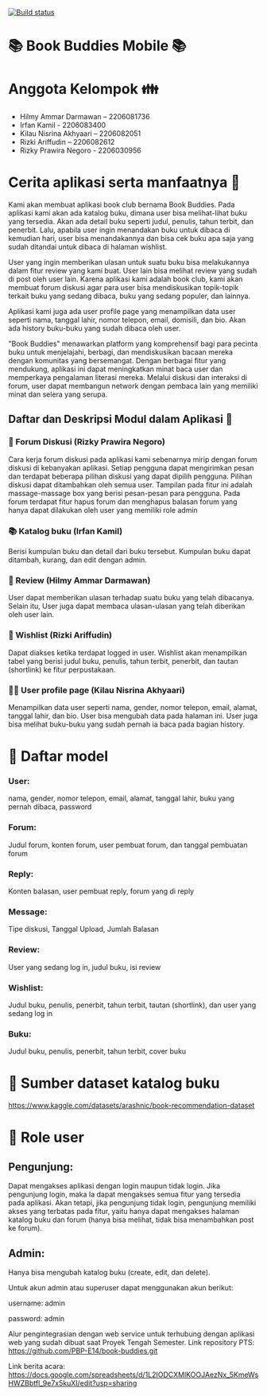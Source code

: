 [![Build status](https://build.appcenter.ms/v0.1/apps/2fa259d2-69aa-4089-9e8b-361ef13161e8/branches/main/badge)](https://appcenter.ms)

# 📚 Book Buddies Mobile 📚

# Anggota Kelompok :family:
- Hilmy Ammar Darmawan – 2206081736 
- Irfan Kamil - 2206083400 
- Kilau Nisrina Akhyaari – 2206082051 
- Rizki Ariffudin – 2206082612 
- Rizky Prawira Negoro - 2206030956 

# Cerita aplikasi serta manfaatnya :newspaper:
Kami akan membuat aplikasi book club bernama Book Buddies. Pada aplikasi kami akan ada katalog buku, dimana user bisa melihat-lihat buku yang tersedia. Akan ada detail buku seperti judul, penulis, tahun terbit, dan penerbit. Lalu, apabila user ingin menandakan buku untuk dibaca di kemudian hari, user bisa menandakannya dan bisa cek buku apa saja yang sudah ditandai untuk dibaca di halaman wishlist.  

User yang ingin memberikan ulasan untuk suatu buku bisa melakukannya dalam fitur review yang kami buat. User lain bisa melihat review yang sudah di post oleh user lain. Karena aplikasi kami adalah book club, kami akan membuat forum diskusi agar para user bisa mendiskusikan topik-topik terkait buku yang sedang dibaca, buku yang sedang populer, dan lainnya.  

Aplikasi kami juga ada user profile page yang menampilkan data user seperti nama, tanggal lahir, nomor telepon, email, domisili, dan bio. Akan ada history buku-buku yang sudah dibaca oleh user. 

"Book Buddies" menawarkan platform yang komprehensif bagi para pecinta buku untuk menjelajahi, berbagi, dan mendiskusikan bacaan mereka dengan komunitas yang bersemangat. Dengan berbagai fitur yang mendukung, aplikasi ini dapat meningkatkan minat baca user dan memperkaya pengalaman literasi mereka. Melalui diskusi dan interaksi di forum, user dapat membangun network dengan pembaca lain yang memiliki minat dan selera yang serupa.

## Daftar dan Deskripsi Modul dalam Aplikasi :calling:

### 💬 Forum Diskusi (Rizky Prawira Negoro)
Cara kerja forum diskusi pada aplikasi kami sebenarnya mirip dengan forum diskusi di kebanyakan aplikasi. Setiap pengguna dapat mengirimkan pesan dan terdapat beberapa pilihan diskusi yang dapat dipilih pengguna. Pilihan diskusi dapat ditambahkan oleh semua user. Tampilan pada fitur ini adalah massage-massage box yang berisi pesan-pesan para pengguna. Pada forum terdapat fitur hapus forum dan menghapus balasan forum yang hanya dapat dilakukan oleh user yang memiliki role admin

### :books: Katalog buku (Irfan Kamil)
Berisi kumpulan buku dan detail dari buku tersebut. Kumpulan buku dapat ditambah, kurang, dan edit dengan admin.

### 🧾 Review (Hilmy Ammar Darmawan)
User dapat memberikan ulasan terhadap suatu buku yang telah dibacanya. Selain itu, User juga dapat membaca ulasan-ulasan yang telah diberikan oleh user lain.

### 🔖 Wishlist (Rizki Ariffudin)
Dapat diakses ketika terdapat logged in user. Wishlist akan menampilkan tabel yang berisi judul buku, penulis, tahun terbit, penerbit, dan tautan (shortlink) ke fitur perpustakaan.

### :man_office_worker: User profile page (Kilau Nisrina Akhyaari)
Menampilkan data user seperti nama, gender, nomor telepon, email, alamat, tanggal lahir, dan bio. User bisa mengubah data pada halaman ini. User juga bisa melihat buku-buku yang sudah pernah ia baca pada bagian history.

# :briefcase: Daftar model
### User: 
nama, gender, nomor telepon, email, alamat, tanggal lahir, buku yang pernah dibaca, password
### Forum:
Judul forum, konten forum, user pembuat forum, dan tanggal pembuatan forum
### Reply:
Konten balasan, user pembuat reply, forum yang di reply
### Message: 
Tipe diskusi, Tanggal Upload, Jumlah Balasan
### Review: 
User yang sedang log in, judul buku, isi review
### Wishlist: 
Judul buku, penulis, penerbit, tahun terbit, tautan (shortlink), dan user yang sedang log in
### Buku: 
Judul buku, penulis, penerbit, tahun terbit, cover buku

# :green_book: Sumber dataset katalog buku
https://www.kaggle.com/datasets/arashnic/book-recommendation-dataset 

# :customs: Role user
## Pengunjung: 
Dapat mengakses aplikasi dengan login maupun tidak login. Jika pengunjung login, maka Ia dapat mengakses semua fitur yang tersedia pada aplikasi. Akan tetapi, jika pengunjung tidak login, pengunjung memiliki akses yang terbatas pada fitur, yaitu hanya dapat mengakses halaman katalog buku dan forum (hanya bisa melihat, tidak bisa menambahkan post ke forum).
## Admin: 
Hanya bisa mengubah katalog buku (create, edit, dan delete).

Untuk akun admin atau superuser dapat menggunakan akun berikut:

username: admin

password: admin

Alur pengintegrasian dengan web service untuk terhubung dengan aplikasi web yang sudah dibuat saat Proyek Tengah Semester.
Link repository PTS: https://github.com/PBP-E14/book-buddies.git

Link berita acara: https://docs.google.com/spreadsheets/d/1L2IODCXMlKOOJAezNx_5KmeWsHWZBbtfl_9e7x5kuXI/edit?usp=sharing
